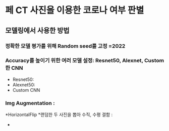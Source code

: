 # 페 CT 사진을 이용한 코로나 여부 판별

## 모델링에서 사용한 방법

### 정확한 모델 평가를 위해 Random seed를 고정 =2022

### Accuracy를 높이기 위한 여러 모델 설정: Resnet50, Alexnet, Custom한 CNN
 * Resnet50:
 * Alexnet50:
 * Custom CNN
### Img Augmentation : 
*HorizontalFlip
*랜덤한 두 사진을 뽑아 수직, 수평 결함 : 

* 
